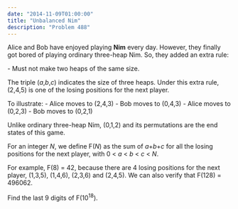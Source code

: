 ```yaml
---
date: "2014-11-09T01:00:00"
title: "Unbalanced Nim"
description: "Problem 488"
---
```


<p>Alice and Bob have enjoyed playing <b>Nim</b> every day. However, they finally got bored of playing ordinary three-heap Nim.
So, they added an extra rule:</p>
<p>- Must not make two heaps of the same size.</p>
<p>The triple (<var>a</var>,<var>b</var>,<var>c</var>) indicates the size of three heaps.
Under this extra rule, (2,4,5) is one of the losing positions for the next player.</p>
<p>To illustrate:
- Alice moves to (2,4,3)
- Bob   moves to (0,4,3)
- Alice moves to (0,2,3)
- Bob   moves to (0,2,1)</p>
<p>Unlike ordinary three-heap Nim, (0,1,2) and its permutations are the end states of this game.</p>
<p>For an integer <var>N</var>, we define F(<var>N</var>) as the sum of <var>a</var>+<var>b</var>+<var>c</var> for all the losing positions for the next player, with 0 &lt; <var>a</var> &lt; <var>b</var> &lt; <var>c</var> &lt; <var>N</var>.</p>
<p>For example, F(8) = 42, because there are 4 losing positions for the next player, (1,3,5), (1,4,6), (2,3,6) and (2,4,5).
We can also verify that F(128) = 496062.</p>
<p>Find the last 9 digits of F(10<sup>18</sup>).</p>


